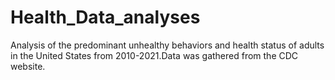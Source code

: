 # Health_Data_analyses
Analysis of the predominant unhealthy behaviors and health status of adults in the United States from 2010-2021.Data was gathered from the CDC website.  
